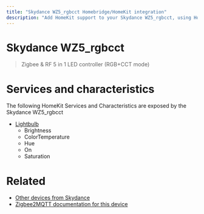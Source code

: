 ```yaml
---
title: "Skydance WZ5_rgbcct Homebridge/HomeKit integration"
description: "Add HomeKit support to your Skydance WZ5_rgbcct, using Homebridge, Zigbee2MQTT and homebridge-z2m."
---
```

<!---
This file has been GENERATED using src/docgen/docgen.ts
DO NOT EDIT THIS FILE MANUALLY!
-->
# Skydance WZ5_rgbcct
> Zigbee & RF 5 in 1 LED controller (RGB+CCT mode)


# Services and characteristics
The following HomeKit Services and Characteristics are exposed by
the Skydance WZ5_rgbcct

* [Lightbulb](../../light.md)
  * Brightness
  * ColorTemperature
  * Hue
  * On
  * Saturation


# Related
* [Other devices from Skydance](../index.md#skydance)
* [Zigbee2MQTT documentation for this device](https://www.zigbee2mqtt.io/devices/WZ5_rgbcct.html)